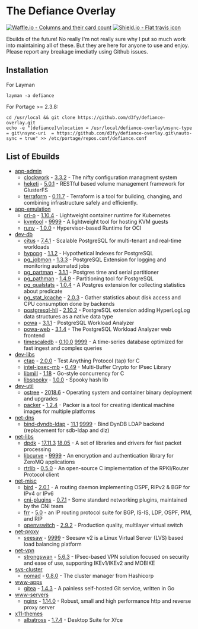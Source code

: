 # The Defiance Overlay

[![Waffle.io - Columns and their card count](https://badge.waffle.io/D3fy/defiance-overlay.svg?columns=To%20do,In%20Progress&style=flat-square)](https://waffle.io/D3fy/defiance-overlay)
[![Shield.io - Flat travis icon](https://img.shields.io/travis/D3fy/defiance-overlay.svg?style=flat-square)](https://travis-ci.org/D3fy/defiance-overlay)

Ebuilds of the future! No really I'm not really sure why I put so much work into maintaining all of these. But they are here for anyone to use and enjoy. Please report any breakage imediatly using Github issues.


## Installation

For Layman

	layman -a defiance

For Portage >= 2.3.8:

	cd /usr/local && git clone https://github.com/d3fy/defiance-overlay.git
	echo -e "[defiance]\nlocation = /usr/local/defiance-overlay\nsync-type = git\nsync-uri  = https://github.com/d3fy/defiance-overlay.git\nauto-sync = true" >> /etc/portage/repos.conf/defiance.conf

## List of Ebuilds

  - [app-admin](/app-admin)
    - [clockwork](http://clockwork.niftylogic.com/) -  [3.3.2](/app-admin/clockwork-3.3.2.ebuild) -
      The nifty configuration managment system
    - [heketi](https://github.com/heketi/heketi) -  [5.0.1](/app-admin/heketi-5.0.1.ebuild) -
      RESTful based volume management framework for GlusterFS
    - [terraform](https://www.terraform.io/) -  [0.11.7](/app-admin/terraform-0.11.7.ebuild) -
      Terraform is a tool for building, changing, and combining infrastructure safely and efficiently.
  - [app-emulation](/app-emulation)
    - [cri-o](http://cri-o.io/) -  [1.10.4](/app-emulation/cri-o-1.10.4.ebuild) -
      Lightweight container runtime for Kubernetes
    - [kvmtool](https://git.kernel.org/pub/scm/linux/kernel/git/will/kvmtool.git/) -  [9999](/app-emulation/kvmtool-9999.ebuild) -
      A lightweight tool for hosting KVM guests
    - [runv](https://github.com/hyperhq/runv) -  [1.0.0](/app-emulation/runv-1.0.0.ebuild) -
      Hypervisor-based Runtime for OCI
  - [dev-db](/dev-db)
    - [citus](https://www.citusdata.com/) -  [7.4.1](/dev-db/citus-7.4.1.ebuild) -
      Scalable PostgreSQL for multi-tenant and real-time workloads
    - [hypopg](http://hypopg.github.io/hypopg/) -  [1.1.2](/dev-db/hypopg-1.1.2.ebuild) -
      Hypothetical Indexes for PostgreSQL
    - [pg_jobmon](https://github.com/omniti-labs/pg_jobmon) -  [1.3.3](/dev-db/pg_jobmon-1.3.3.ebuild) -
      PostgreSQL Extension for logging and monitoring automated jobs
    - [pg_partman](https://github.com/keithf4/pg_partman) -  [3.1.1](/dev-db/pg_partman-3.1.1.ebuild) -
      Postgres time and serial partitioner
    - [pg_pathman](https://github.com/postgrespro/pg_pathman) -  [1.4.9](/dev-db/pg_pathman-1.4.9.ebuild) -
      Partitioning tool for PostgreSQL
    - [pg_qualstats](https://github.com/powa-team/pg_qualstats) -  [1.0.4](/dev-db/pg_qualstats-1.0.4.ebuild) -
      A Postgres extension for collecting statistics about predicate
    - [pg_stat_kcache](https://github.com/powa-team/pg_stat_kcache) -  [2.0.3](/dev-db/pg_stat_kcache-2.0.3.ebuild) -
      Gather statistics about disk access and CPU consumption done by backends
    - [postgresql-hll](https://github.com/citusdata/postgresql-hll) -  [2.10.2](/dev-db/postgresql-hll-2.10.2.ebuild) -
      PostgreSQL extension adding HyperLogLog data structures as a native data type
    - [powa](http://powa-team.github.io/powa/) -  [3.1.1](/dev-db/powa-3.1.1.ebuild) -
      PostgreSQL Workload Analyzer
    - [powa-web](http://powa.readthedocs.io/en/latest/powa-web/index.html) -  [3.1.4](/dev-db/powa-web-3.1.4.ebuild) -
      The PostgreSQL Workload Analyzer web frontend
    - [timescaledb](http://www.timescale.com/) -  [0.10.0](/dev-db/timescaledb-0.10.0.ebuild) [9999](/dev-db/timescaledb-9999.ebuild) -
      A time-series database optimized for fast ingest and complex queries
  - [dev-libs](/dev-libs)
    - [ctap](https://github.com/jhunt/ctap/) -  [2.0.0](/dev-libs/ctap-2.0.0.ebuild) -
      Test Anything Protocol (tap) for C
    - [intel-ipsec-mb](https://github.com/intel/intel-ipsec-mb) -  [0.49](/dev-libs/intel-ipsec-mb-0.49.ebuild) -
      Multi-Buffer Crypto for IPsec Library
    - [libmill](http://libmill.org/) -  [1.18](/dev-libs/libmill-1.18.ebuild) -
      Go-style concurrency for C
    - [libspooky](https://github.com/graytshirt/libspooky) -  [1.0.0](/dev-libs/libspooky-1.0.0.ebuild) -
      Spooky hash lib
  - [dev-util](/dev-util)
    - [ostree](https://ostree.readthedocs.io/en/latest/) -  [2018.6](/dev-util/ostree-2018.6.ebuild) -
      Operating system and container binary deployment and upgrades
    - [packer](http://www.packer.io) -  [1.2.4](/dev-util/packer-1.2.4.ebuild) -
      Packer is a tool for creating identical machine images for multiple platforms
  - [net-dns](/net-dns)
    - [bind-dyndb-ldap](https://fedorahosted.org/bind-dyndb-ldap/) -  [11.1](/net-dns/bind-dyndb-ldap-11.1.ebuild) [9999](/net-dns/bind-dyndb-ldap-9999.ebuild) -
      Bind DynDB LDAP backend (replacement for sdb-ldap and dlz)
  - [net-libs](/net-libs)
    - [dpdk](http://dpdk.org/) -  [17.11.3](/net-libs/dpdk-17.11.3.ebuild) [18.05](/net-libs/dpdk-18.05.ebuild) -
      A set of libraries and drivers for fast packet processing
    - [libcurve](http://curvezmq.org) -  [9999](/net-libs/libcurve-9999.ebuild) -
      An encryption and authentication library for ZeroMQ applications
    - [rtrlib](http://rtrlib.realmv6.org/) -  [0.5.0](/net-libs/rtrlib-0.5.0.ebuild) -
      An open-source C implementation of the RPKI/Router Protocol client
  - [net-misc](/net-misc)
    - [bird](http://bird.network.cz) -  [2.0.1](/net-misc/bird-2.0.1.ebuild) -
      A routing daemon implementing OSPF, RIPv2 & BGP for IPv4 or IPv6
    - [cni-plugins](https://github.com/containernetworking/plugins) -  [0.7.1](/net-misc/cni-plugins-0.7.1.ebuild) -
      Some standard networking plugins, maintained by the CNI team
    - [frr](https://frrouting.org/) -  [5.0](/net-misc/frr-5.0.ebuild) -
      an IP routing protocol suite for BGP, IS-IS, LDP, OSPF, PIM, and RIP
    - [openvswitch](http://openvswitch.org) -  [2.9.2](/net-misc/openvswitch-2.9.2.ebuild) -
      Production quality, multilayer virtual switch
  - [net-proxy](/net-proxy)
    - [seesaw](https://github.com/google/seesaw) -  [9999](/net-proxy/seesaw-9999.ebuild) -
      Seesaw v2 is a Linux Virtual Server (LVS) based load balancing platform
  - [net-vpn](/net-vpn)
    - [strongswan](http://www.strongswan.org/) -  [5.6.3](/net-vpn/strongswan-5.6.3.ebuild) -
      IPsec-based VPN solution focused on security and ease of use, supporting IKEv1/IKEv2 and MOBIKE
  - [sys-cluster](/sys-cluster)
    - [nomad](http://www.nomadproject.io) -  [0.8.0](/sys-cluster/nomad-0.8.0.ebuild) -
      The cluster manager from Hashicorp
  - [www-apps](/www-apps)
    - [gitea](https://github.com/go-gitea/gitea) -  [1.4.3](/www-apps/gitea-1.4.3.ebuild) -
      A painless self-hosted Git service, written in Go
  - [www-servers](/www-servers)
    - [nginx](https://nginx.org) -  [1.14.0](/www-servers/nginx-1.14.0.ebuild) -
      Robust, small and high performance http and reverse proxy server
  - [x11-themes](/x11-themes)
    - [albatross](http://shimmerproject.org/projects/albatross/) -  [1.7.4](/x11-themes/albatross-1.7.4.ebuild) -
      Desktop Suite for Xfce
